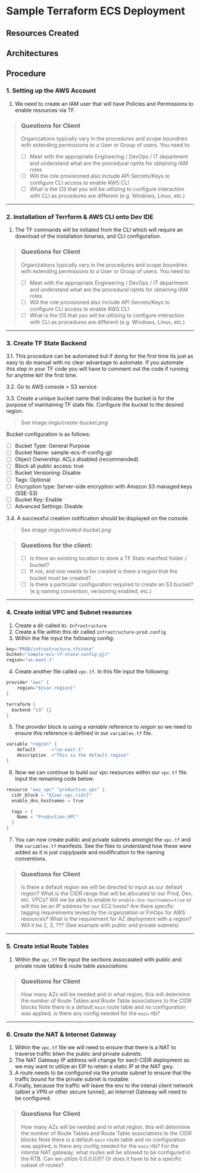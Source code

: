 # Sample Terraform ECS Deployment

## Resources Created

## Architectures

## Procedure

### 1. Setting up the AWS Account 

1. We need to create an IAM user that will have Policies and Permissions to enable resources via TF. 

> ### Questions for Client
> Organizations typically vary in the procedures and scope boundries with extending permissions to a User or Group of users. You need to: 
> - [ ] Meet with the appropriate Engineering / DevOps / IT department and understand what are the procedural rqmts for obtaining IAM roles
> - [ ] Will the role provisioned also include API Secrets/Keys to configure CLI access to enable AWS CLI
> - [ ] What is the OS that you will be utilizing to configure interaction with CLI as procedures are different (e.g. Windows, Linux, etc.)

---------

### 2. Installation of Terrform & AWS CLI onto Dev IDE
1. The TF commands will be initiated from the CLI which will require an download of the installation binaries, and CLI configuration. 

> ### Questions for Client
> Organizations typically vary in the procedures and scope boundries with extending permissions to a User or Group of users. You need to: 
> - [ ] Meet with the appropriate Engineering / DevOps / IT department and understand what are the procedural rqmts for obtaining IAM roles
> - [ ] Will the role provisioned also include API Secrets/Keys to configure CLI access to enable AWS CLI
> - [ ] What is the OS that you will be utilizing to configure interaction with CLI as procedures are different (e.g. Windows, Linux, etc.)

--------

### 3. Create TF State Backend
3.1. This procedure can be automated but if doing for the first time its just as easy to do manual with no clear advantage to automate. If you automate this step in your TF code you will have to comment out the code if running for anytime `NOT` the first time. 

3.2. Go to AWS console > S3 service

3.3. Create a unique bucket name that indicates the bucket is for the purpose of maintaining TF state file. Configure the bucket to the desired region. 
> See image _imgs/create-bucket.png_

Bucket configuration is as follows:
- [ ] Bucket Type: General Purpose
- [ ] Bucket Name: sample-ecs-tf-config-gjr
- [ ] Object Ownership: ACLs disabled (recommended)
- [ ] Block all public access: true
- [ ] Bucket Versioning: Disable
- [ ] Tags: Optional
- [ ] Encryption type: Server-side encryption with Amazon S3 managed keys (SSE-S3)
- [ ] Bucket Key: Enable
- [ ] Advanced Settings: Disable

3.4. A successful creation notification should be displayed on the console.
> See image _imgs/created-bucket.png_


> ### Questions for the client: 
> - [ ] Is there an existiing location to store a TF State manifest folder / bucket?
> - [ ] If not, and one needs to be created is there a region that the bucket must be created? 
> - [ ] Is there a particular configuration required to create an S3 bucket? (e.g naming convention, versioning enabled, etc.) 

----------

### 4. Create initial VPC and Subnet resources 
1. Create a dir called `01-Infrastructure`
2. Create a file within this dir called `infrastructure-prod.config`
3. Within the file input the following config: 
```s
key="PROD/infrastructure.tfstate"
bucket="sample-ecs-tf-state-config-gjr"
region="us-east-1"
```
4. Create another file called `vpc.tf`. In this file input the following:
```s
provider "aws" {
    region="${var.region}"
}

terraform {
  backend "s3" {}
}
```
5. The _provider_ block is using a _variable_ reference to _reigon_ so we need to ensure this reference is defined in our `variables.tf` file. 
```s
variable "region" {
    default      ="us-east-1"
    description  ="This is the default region"
}
```
6. Now we can continue to build our _vpc_ resources within our `vpc.tf` file. Input the remaining code below: 
```s
resource "aws_vpc" "production_vpc" {
  cidr_block = "${var.vpc_cidr}"
  enable_dns_hostnames = true

  tags = {
    Name = "Production-VPC"
  }
}
```
7. You can now create public and private subnets amongst the `vpc.tf` and the `variables.tf` manifests. See the files to understand how these were added as it is just copy/paste and modification to the naming conventions. 

> ### Questions for Client 
> Is there a default region we will be directed to input as our default region?
> What is the CIDR range that will be allocated to our Prod, Dev, etc. VPCs? 
> Will we be able to enable to `enable-dns-hostnames=true` or will this be an IP address for our EC2 hosts? 
> Are there specific tagging requirements levied by the organziation or FinOps for AWS resources? 
> What is the requirement for AZ deployment with a region? Will it be 2, 3, ??? (See example with public and private subnets)

---------

### 5. Create intial Route Tables 
1. Within the `vpc.tf` file input the sections assocaiated with public and private route tables & route table associations

> ### Questions for Client 
> How many AZs will be needed and in what region, this will determine the number of Route Tables and Route Table associations to the CIDR blocks
> Note there is a default `main` route table and no configuration was applied, is there any config needed for the `main` rtb?

----------

### 6. Create the NAT & Internet Gateway 
1. Within the `vpc.tf` file we will need to ensure that there is a NAT to traverse traffic btwn the public and private subnets. 
2. The NAT Gateway IP address will change for each CIDR deployment so we may want to utilize an EIP to retain a static IP at the NAT gwy.
3. A route needs to be configured via the private subnet to ensure that the traffic bound for the private subnet is routable.
4. Finally, because the traffic will leave the env to the intenal client network (albiet a VPN or other secure tunnel), an Internet Gateway will need to be configured.

> ### Questions for Client 
> How many AZs will be needed and in what region, this will determine the number of Route Tables and Route Table associations to the CIDR blocks
> Note there is a default `main` route table and no configuration was applied, is there any config needed for the `main` rtb?
> For the intental NAT gateway, what routes will be allowed to be configured in the RTB. Can we utilize 0.0.0.0/0? Or does it have to be a specific subset of routes? 